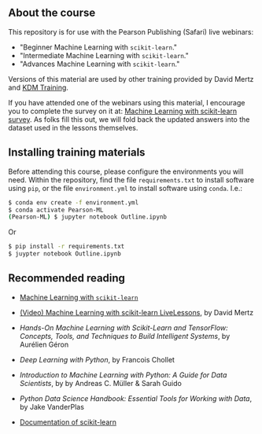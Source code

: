## About the course

This repository is for use with the Pearson Publishing (Safari) live webinars:

* "Beginner Machine Learning with `scikit-learn`."
* "Intermediate Machine Learning with `scikit-learn`."
* "Advances Machine Learning with `scikit-learn`."

Versions of this material are used by other training provided by David Mertz
and [KDM Training](http://kdm.training).

If you have attended one of the webinars using this material, I encourage you
to complete the survey on it at: [Machine Learning with scikit-learn
survey](https://goo.gl/pghpzD).  As folks fill this out, we will fold back the
updated answers into the dataset used in the lessons themselves.

## Installing training materials

Before attending this course, please configure the environments you will need.
Within the repository, find the file `requirements.txt` to install software
using `pip`, or the file `environment.yml` to install software using `conda`.
I.e.:

```bash
$ conda env create -f environment.yml
$ conda activate Pearson-ML
(Pearson-ML) $ jupyter notebook Outline.ipynb
```

Or

```bash
$ pip install -r requirements.txt
$ juypter notebook Outline.ipynb
```

## Recommended reading

* [Machine Learning with `scikit-learn`](https://github.com/DavidMertz/ML-Webinar)

* [(Video) Machine Learning with scikit-learn LiveLessons](https://www.oreilly.com/library/view/machine-learning-with/9780135474198/), by David Mertz

* _Hands-On Machine Learning with Scikit-Learn and TensorFlow: Concepts, Tools, 
  and Techniques to Build Intelligent Systems_, by Aurélien Géron

* _Deep Learning with Python_, by Francois Chollet

* _Introduction to Machine Learning with Python: A Guide for Data Scientists_, 
  by by Andreas C. Müller & Sarah Guido 

* _Python Data Science Handbook: Essential Tools for Working with Data_, 
  by Jake VanderPlas

* [Documentation of scikit-learn](https://scikit-learn.org/stable/documentation.html)
